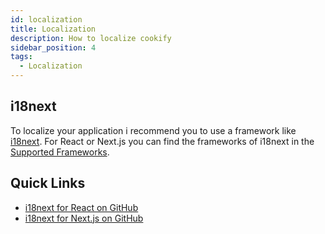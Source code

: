 ```yaml
---
id: localization
title: Localization
description: How to localize cookify
sidebar_position: 4
tags:
  - Localization
---
```


## i18next
To localize your application i recommend you to use a framework like [i18next](https://www.i18next.com/). For React or Next.js you can find the frameworks of i18next in the [Supported Frameworks](https://www.i18next.com/overview/supported-frameworks).

## Quick Links
* [i18next for React on GitHub](https://github.com/i18next/react-i18next)
* [i18next for Next.js on GitHub](https://github.com/i18next/next-i18next)